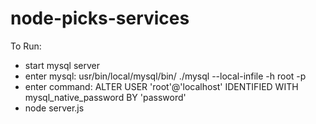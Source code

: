 # node-picks-services

To Run:
- start mysql server
- enter mysql: usr/bin/local/mysql/bin/ ./mysql --local-infile -h root -p
- enter command: ALTER USER 'root'@'localhost' IDENTIFIED WITH mysql_native_password BY 'password'
- node server.js
